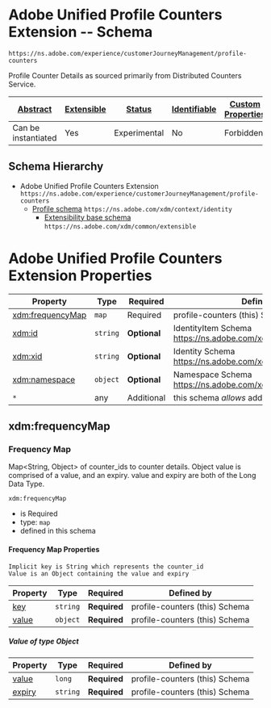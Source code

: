 # Adobe Unified Profile Counters Extension -- Schema
```
https://ns.adobe.com/experience/customerJourneyManagement/profile-counters
```

Profile Counter Details as sourced primarily from Distributed Counters Service.

| [Abstract](../../../../abstract.md) | [Extensible](../../../../extensions.md) | [Status](../../../../status.md) | [Identifiable](../../../../id.md) | [Custom Properties](../../../../extensions.md) | [Additional Properties](../../../../extensions.md) | Defined In                                                                                                                                         |
| ----------------------------------- | --------------------------------------- | ------------------------------- | --------------------------------- | ---------------------------------------------- | -------------------------------------------------- | -------------------------------------------------------------------------------------------------------------------------------------------------- |
| Can be instantiated                 | Yes                                     | Experimental                    | No                                | Forbidden                                      | Permitted                                          | [adobe/experience/customerJourneyManagement/profile-counters.schema.json](adobe/experience/customerJourneyManagement/profile-counters.schema.json) |

## Schema Hierarchy

- Adobe Unified Profile Counters Extension `https://ns.adobe.com/experience/customerJourneyManagement/profile-counters`
  - [Profile schema](../../../classes/profile.schema.json) `https://ns.adobe.com/xdm/context/identity`
    - [Extensibility base schema](../../../datatypes/extensible.schema.md) `https://ns.adobe.com/xdm/common/extensible` 
    

# Adobe Unified Profile Counters Extension Properties

| Property                         | Type       | Required   | Defined by                                                                        |
| -------------------------------- | ---------- | ---------- | --------------------------------------------------------------------------------- |
| [xdm:frequencyMap](#xdmfrequencyMap) | `map`      | Required   | profile-counters (this) Schema                             |
| [xdm:id](#xdmid)               | `string` | **Optional** | IdentityItem Schema https://ns.adobe.com/xdm/context/identityitem           |
| [xdm:xid](#xdmxid)             | `string` | **Optional** | Identity Schema https://ns.adobe.com/xdm/context/identity               |
| [xdm:namespace](#xdmnamespace) | `object` | **Optional** | Namespace Schema https://ns.adobe.com/xdm/context/namespace |
| `*`                            | any      | Additional   | this schema _allows_ additional properties                  |


## xdm:frequencyMap

### Frequency Map

Map<String, Object> of counter_ids to counter details.
Object value is comprised of a value, and an expiry.
value and expiry are both of the Long Data Type.

`xdm:frequencyMap`

- is Required
- type: `map`
- defined in this schema

#### Frequency Map Properties

```
Implicit key is String which represents the counter_id
Value is an Object containing the value and expiry
```

| Property                 | Type     | Required     | Defined by                     |
| ------------------------ | -------- | ------------ | ------------------------------ |
| [key](#counterid)        | `string` | **Required** | profile-counters (this) Schema |
| [value](#counterdetails) | `object` | **Required** | profile-counters (this) Schema     |

##### Value of type Object

| Property                         | Type   | Required     | Defined by                     |
| -------------------------------- | ------ | ------------ | ------------------------------ |
| [value](#frequencyMapvaluevalue)   | `long` | **Required** | profile-counters (this) Schema |
| [expiry](#frequencyMapvalueexpiry) | `string` | **Required** | profile-counters (this) Schema       |
